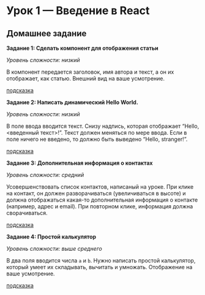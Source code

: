 # Урок 1 — Введение в React

## Домашнее задание

**Задание 1: Сделать компонент для отображения статьи**

_Уровень сложности: низкий_

В компонент передается заголовок, имя автора и текст, а он их отображает, как статью. Внешний вид на ваше усмотрение.

[подсказка](1/README.md)

**Задание 2: Написать динамический Hello World.**

_Уровень сложности: низкий_

В поле ввода вводится текст. Снизу надпись, которая отображает “Hello, <введенный текст>!”. Текст должен меняться по мере ввода. Если в поле ничего не введено, то должно быть выведено “Hello, stranger!”.

[подсказка](2/README.md)

**Задание 3: Дополнительная информация о контактах**

_Уровень сложности: средний_

Усовершенствовать список контактов, написаный на уроке. При клике на контакт, он должен разворачиваться (увеличиваться в высоте) и должна отображаться какая-то дополнительная информация о контакте (например, адрес и email). При повторном клике, информация должна сворачиваться.

[подсказка](3/README.md)

**Задание 4: Простой калькулятор**

_Уровень сложности: выше среднего_

В два поля вводится числа `а` и `b`. Нужно написать простой калькулятор, который умеет их складывать, вычитать и умножать. Отображение на ваше усмотрение.

[подсказка](4/README.md)

